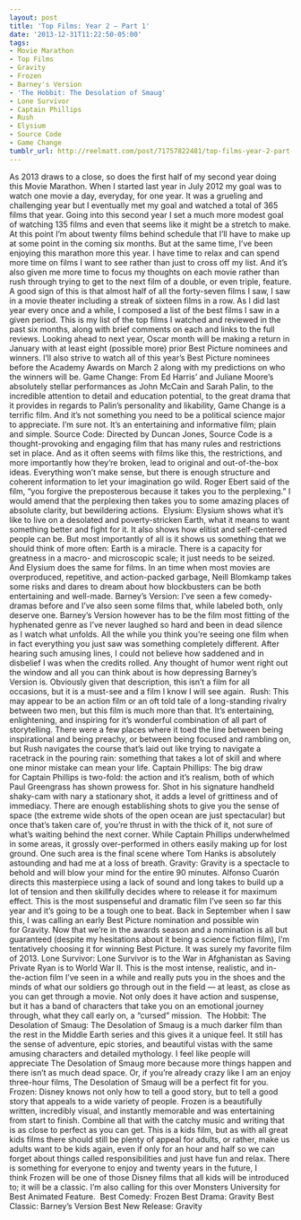 ```yaml
---
layout: post
title: 'Top Films: Year 2 – Part 1'
date: '2013-12-31T11:22:50-05:00'
tags:
- Movie Marathon
- Top Films
- Gravity
- Frozen
- Barney's Version
- 'The Hobbit: The Desolation of Smaug'
- Lone Survivor
- Captain Phillips
- Rush
- Elysium
- Source Code
- Game Change
tumblr_url: http://reelmatt.com/post/71757822481/top-films-year-2-part-1
---
```

As 2013 draws to a close, so does the first half of my second year doing this Movie Marathon. When I started last year in July 2012 my goal was to watch one movie a day, everyday, for one year. It was a grueling and challenging year but I eventually met my goal and watched a total of 365 films that year. Going into this second year I set a much more modest goal of watching 135 films and even that seems like it might be a stretch to make. At this point I’m about twenty films behind schedule that I’ll have to make up at some point in the coming six months.
But at the same time, I’ve been enjoying this marathon more this year. I have time to relax and can spend more time on films I want to see rather than just to cross off my list. And it’s also given me more time to focus my thoughts on each movie rather than rush through trying to get to the next film of a double, or even triple, feature. A good sign of this is that almost half of all the forty-seven films I saw, I saw in a movie theater including a streak of sixteen films in a row.
As I did last year every once and a while, I composed a list of the best films I saw in a given period. This is my list of the top films I watched and reviewed in the past six months, along with brief comments on each and links to the full reviews.
Looking ahead to next year, Oscar month will be making a return in January with at least eight (possible more) prior Best Picture nominees and winners. I’ll also strive to watch all of this year’s Best Picture nominees before the Academy Awards on March 2 along with my predictions on who the winners will be.
Game Change: From Ed Harris’ and Juliane Moore’s absolutely stellar performances as John McCain and Sarah Palin, to the incredible attention to detail and education potential, to the great drama that it provides in regards to Palin’s personality and likability, Game Change is a terrific film. And it’s not something you need to be a political science major to appreciate. I’m sure not. It’s an entertaining and informative film; plain and simple.
Source Code: Directed by Duncan Jones, Source Code is a thought-provoking and engaging film that has many rules and restrictions set in place. And as it often seems with films like this, the restrictions, and more importantly how they’re broken, lead to original and out-of-the-box ideas. Everything won’t make sense, but there is enough structure and coherent information to let your imagination go wild. Roger Ebert said of the film, “you forgive the preposterous because it takes you to the perplexing.” I would amend that the perplexing then takes you to some amazing places of absolute clarity, but bewildering actions. 
Elysium: Elysium shows what it’s like to live on a desolated and poverty-stricken Earth, what it means to want something better and fight for it. It also shows how elitist and self-centered people can be. But most importantly of all is it shows us something that we should think of more often: Earth is a miracle. There is a capacity for greatness in a macro- and microscopic scale; it just needs to be seized. And Elysium does the same for films. In an time when most movies are overproduced, repetitive, and action-packed garbage, Neill Blomkamp takes some risks and dares to dream about how blockbusters can be both entertaining and well-made.
Barney’s Version: I’ve seen a few comedy-dramas before and I’ve also seen some films that, while labeled both, only deserve one. Barney’s Version however has to be the film most fitting of the hyphenated genre as I’ve never laughed so hard and been in dead silence as I watch what unfolds. All the while you think you’re seeing one film when in fact everything you just saw was something completely different. After hearing such amusing lines, I could not believe how saddened and in disbelief I was when the credits rolled. Any thought of humor went right out the window and all you can think about is how depressing Barney’s Version is. Obviously given that description, this isn’t a film for all occasions, but it is a must-see and a film I know I will see again. 
Rush: This may appear to be an action film or an oft told tale of a long-standing rivalry between two men, but this film is much more than that. It’s entertaining, enlightening, and inspiring for it’s wonderful combination of all part of storytelling. There were a few places where it toed the line between being inspirational and being preachy, or between being focused and rambling on, but Rush navigates the course that’s laid out like trying to navigate a racetrack in the pouring rain: something that takes a lot of skill and where one minor mistake can mean your life.
Captain Phillips: The big draw for Captain Phillips is two-fold: the action and it’s realism, both of which Paul Greengrass has shown prowess for. Shot in his signature handheld shaky-cam with nary a stationary shot, it adds a level of grittiness and of immediacy. There are enough establishing shots to give you the sense of space (the extreme wide shots of the open ocean are just spectacular) but once that’s taken care of, you’re thrust in with the thick of it, not sure of what’s waiting behind the next corner. While Captain Phillips underwhelmed in some areas, it grossly over-performed in others easily making up for lost ground. One such area is the final scene where Tom Hanks is absolutely astounding and had me at a loss of breath.
Gravity: Gravity is a spectacle to behold and will blow your mind for the entire 90 minutes. Alfonso Cuarón directs this masterpiece using a lack of sound and long takes to build up a lot of tension and then skillfully decides where to release it for maximum effect. This is the most suspenseful and dramatic film I’ve seen so far this year and it’s going to be a tough one to beat. Back in September when I saw this, I was calling an early Best Picture nomination and possible win for Gravity. Now that we’re in the awards season and a nomination is all but guaranteed (despite my hesitations about it being a science fiction film), I’m tentatively choosing it for winning Best Picture. It was surely my favorite film of 2013.
Lone Survivor: Lone Survivor is to the War in Afghanistan as Saving Private Ryan is to World War II. This is the most intense, realistic, and in-the-action film I’ve seen in a while and really puts you in the shoes and the minds of what our soldiers go through out in the field — at least, as close as you can get through a movie. Not only does it have action and suspense, but it has a band of characters that take you on an emotional journey through, what they call early on, a “cursed” mission. 
The Hobbit: The Desolation of Smaug: The Desolation of Smaug is a much darker film than the rest in the Middle Earth series and this gives it a unique feel. It still has the sense of adventure, epic stories, and beautiful vistas with the same amusing characters and detailed mythology. I feel like people will appreciate The Desolation of Smaug more because more things happen and there isn’t as much dead space. Or, if you’re already crazy like I am an enjoy three-hour films, The Desolation of Smaug will be a perfect fit for you.
Frozen: Disney knows not only how to tell a good story, but to tell a good story that appeals to a wide variety of people. Frozen is a beautifully written, incredibly visual, and instantly memorable and was entertaining from start to finish. Combine all that with the catchy music and writing that is as close to perfect as you can get. This is a kids film, but as with all great kids films there should still be plenty of appeal for adults, or rather, make us adults want to be kids again, even if only for an hour and half so we can forget about things called responsibilities and just have fun and relax. There is something for everyone to enjoy and twenty years in the future, I think Frozen will be one of those Disney films that all kids will be introduced to; it will be a classic. I’m also calling for this over Monsters University for Best Animated Feature. 
Best Comedy: Frozen
Best Drama: Gravity
Best Classic: Barney’s Version
Best New Release: Gravity
